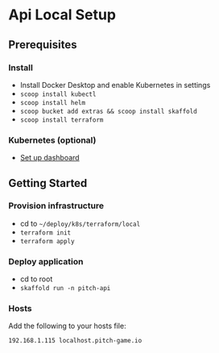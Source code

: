 # Api Local Setup

## Prerequisites

### Install
- Install Docker Desktop and enable Kubernetes in settings
- `scoop install kubectl`
- `scoop install helm`
- `scoop bucket add extras && scoop install skaffold`
- `scoop install terraform`

### Kubernetes (optional)
- [Set up dashboard](https://kubernetes.io/docs/tasks/access-application-cluster/web-ui-dashboard/)

## Getting Started

### Provision infrastructure
- cd to `~/deploy/k8s/terraform/local`
- `terraform init`
- `terraform apply`

### Deploy application
- cd to root
- `skaffold run -n pitch-api`

### Hosts
Add the following to your hosts file:
```
192.168.1.115 localhost.pitch-game.io
```